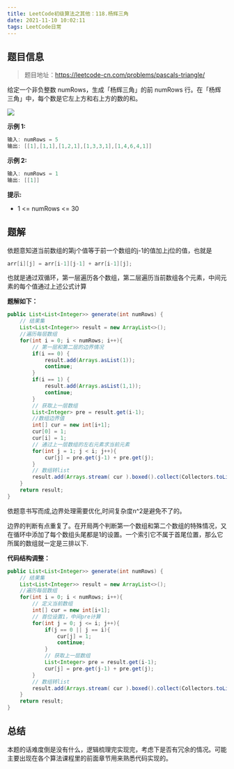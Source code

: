 ```yaml
---
title: LeetCode初级算法之其他：118.杨辉三角
date: 2021-11-10 10:02:11
tags: LeetCode日常
---
```


## 题目信息
>题目地址：https://leetcode-cn.com/problems/pascals-triangle/

给定一个非负整数 numRows，生成「杨辉三角」的前 numRows 行。在「杨辉三角」中，每个数是它左上方和右上方的数的和。

![](https://gitee-imagehost.oss-cn-beijing.aliyuncs.com/image_host/2021-11-8/1636337376760-1626927345-DZmfxB-PascalTriangleAnimated2.gif)


**示例 1:**
```java
输入: numRows = 5
输出: [[1],[1,1],[1,2,1],[1,3,3,1],[1,4,6,4,1]]
```

**示例 2:**
```java
输入: numRows = 1
输出: [[1]]
```

**提示:**
* 1 <= numRows <= 30

## 题解
依题意知道当前数组的第j个值等于前一个数组的j-1的值加上j位的值，也就是
```java
arr[i][j] = arr[i-1][j-1] + arr[i-1][j];
```
也就是通过双循环，第一层遍历各个数组，第二层遍历当前数组各个元素，中间元素的每个值通过上述公式计算

**题解如下：**
```java
public List<List<Integer>> generate(int numRows) {
    // 结果集
    List<List<Integer>> result = new ArrayList<>();
    //遍历每层数组
    for(int i = 0; i < numRows; i++){
        // 第一层和第二层的边界情况
        if(i == 0) {
            result.add(Arrays.asList(1));
            continue;
        }
        if(i == 1) {
            result.add(Arrays.asList(1,1));
            continue;
        }
        // 获取上一层数组
        List<Integer> pre = result.get(i-1);
        //数组边界值
        int[] cur = new int[i+1];
        cur[0] = 1;
        cur[i] = 1;
        // 通过上一层数组的左右元素求当前元素
        for(int j = 1; j < i; j++){
            cur[j] = pre.get(j-1) + pre.get(j);
        }
        // 数组转list
        result.add(Arrays.stream( cur ).boxed().collect(Collectors.toList()));
    }
    return result;
}
```
依题意书写而成,边界处理需要优化,时间复杂度n^2是避免不了的。

边界的判断有点重复了。在开局两个判断第一个数组和第二个数组的特殊情况，又在循环中添加了每个数组头尾都是1的设置。一个索引它不属于首尾位置，那么它所属的数组就一定是三排以下.

**代码结构调整：**
```java
public List<List<Integer>> generate(int numRows) {
    // 结果集
    List<List<Integer>> result = new ArrayList<>();
    //遍历每层数组
    for(int i = 0; i < numRows; i++){
        // 定义当前数组
        int[] cur = new int[i+1];
        // 首位设置1，中间pre计算
        for(int j = 0; j <= i; j++){
            if(j == 0 || j == i){
                cur[j] = 1;
                continue;
            }
            // 获取上一层数组
            List<Integer> pre = result.get(i-1);
            cur[j] = pre.get(j-1) + pre.get(j);
        }
        // 数组转list
        result.add(Arrays.stream( cur ).boxed().collect(Collectors.toList()));
    }
    return result;
}
```

## 总结
本题的话难度倒是没有什么，逻辑梳理完实现完，考虑下是否有冗余的情况。可能主要出现在各个算法课程里的前面章节用来熟悉代码实现的。